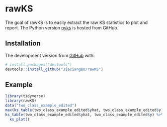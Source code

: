 
<!-- README.md is generated from README.Rmd. Please edit that file -->

# rawKS

<!-- badges: start -->

<!-- badges: end -->

The goal of rawKS is to easily extract the raw KS statistics to plot and
report. The Python version [pyks](https://github.com/JiaxiangBU/pyks) is
hosted from GitHub.

## Installation

The development version from [GitHub](https://github.com/) with:

``` r
# install.packages("devtools")
devtools::install_github("JiaxiangBU/rawKS")
```

## Example

``` r
library(tidyverse)
library(rawKS)
data("two_class_example_edited")
max(ks_table(two_class_example_edited$yhat, two_class_example_edited$y)$ks)
ks_table(two_class_example_edited$yhat, two_class_example_edited$y) %>% 
  ks_plot()
```
